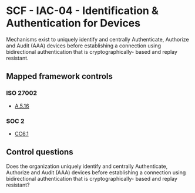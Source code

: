 # SCF - IAC-04 - Identification & Authentication for Devices
Mechanisms exist to uniquely identify and centrally Authenticate, Authorize and Audit (AAA) devices before establishing a connection using bidirectional authentication that is cryptographically- based and replay resistant.
## Mapped framework controls
### ISO 27002
- [A.5.16](../iso27002/a-5.md#a516)
  
### SOC 2
- [CC6.1](../soc2/cc61.md)
  
## Control questions
Does the organization uniquely identify and centrally Authenticate, Authorize and Audit (AAA) devices before establishing a connection using bidirectional authentication that is cryptographically- based and replay resistant?
  